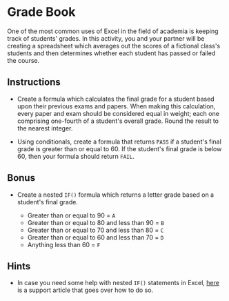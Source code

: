 # Grade Book

One of the most common uses of Excel in the field of academia is keeping track of students' grades. In this activity, you and your partner will be creating a spreadsheet which averages out the scores of a fictional class's students and then determines whether each student has passed or failed the course.

## Instructions

* Create a formula which calculates the final grade for a student based upon their previous exams and papers. When making this calculation, every paper and exam should be considered equal in weight; each one comprising one-fourth of a student's overall grade. Round the result to the nearest integer.

* Using conditionals, create a formula that returns `PASS` if a student's final grade is greater than or equal to 60. If the student's final grade is below 60, then your formula should return `FAIL`.

## Bonus

* Create a nested `IF()` formula which returns a letter grade based on a student's final grade.

  * Greater than or equal to 90 = `A`
  * Greater than or equal to 80 and less than 90 = `B`
  * Greater than or equal to 70 and less than 80 = `C`
  * Greater than or equal to 60 and less than 70 = `D`
  * Anything less than 60 = `F`

## Hints

* In case you need some help with nested `IF()` statements in Excel, [here](https://support.office.com/en-us/article/IF-function-%E2%80%93-nested-formulas-and-avoiding-pitfalls-0b22ff44-f149-44ba-aeb5-4ef99da241c8) is a support article that goes over how to do so.
